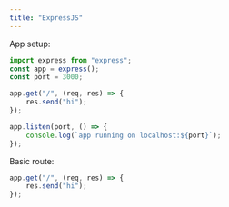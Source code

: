 ```yaml
---
title: "ExpressJS"
---
```


App setup:

```javascript
import express from "express";
const app = express();
const port = 3000;

app.get("/", (req, res) => {
    res.send("hi");
});

app.listen(port, () => {
    console.log(`app running on localhost:${port}`);
});
```

Basic route:

```javascript
app.get("/", (req, res) => {
    res.send("hi");
});
```
